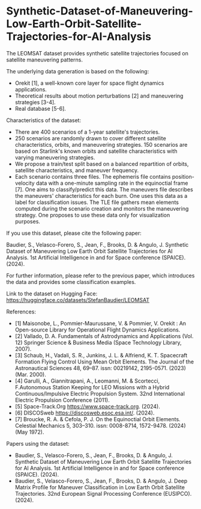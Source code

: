 # Synthetic-Dataset-of-Maneuvering-Low-Earth-Orbit-Satellite-Trajectories-for-AI-Analysis

The LEOMSAT dataset provides synthetic satellite trajectories focused on satellite maneuvering patterns.

The underlying data generation is based on the following:
- Orekit [1], a well-known core layer for space flight dynamics applications.
- Theoretical results about motion perturbations [2] and maneuvering strategies [3-4].
- Real database [5-6]. 

Characteristics of the dataset: 
- There are 400 scenarios of a 1-year satellite's trajectories. 
- 250 scenarios are randomly drawn to cover different satellite characteristics, orbits, and maneuvering strategies. 150 scenarios are based on Starlink's known orbits and satellite characteristics with varying maneuvering strategies.
- We propose a train/test split based on a balanced repartition of orbits, satellite characteristics, and maneuver frequency. 
- Each scenario contains three files. The ephemeris file contains position-velocity data with a one-minute sampling rate in the equinoctial frame [7]. One aims to classify/predict this data. The maneuvers file describes the maneuvers' characteristics for each burn. One uses this data as a label for classification issues. The TLE file gathers mean elements computed during the scenario creation and monitors the maneuvering strategy. One proposes to use these data only for visualization purposes. 

If you use this dataset, please cite the following paper: 

Baudier, S., Velasco-Forero, S., Jean, F., Brooks, D. & Angulo, J. Synthetic Dataset of Maneuvering Low Earth Orbit Satellite Trajectories for AI Analysis. 1st Artificial Intelligence in and for Space conference (SPAICE). (2024).

For further information, please refer to the previous paper, which introduces the data and provides some classification examples.

Link to the dataset on Hugging Face:
https://huggingface.co/datasets/StefanBaudier/LEOMSAT

References:
- [1] Maisonobe, L., Pommier-Maurussane, V. & Pommier, V. Orekit : An Open-source Library for Operational Flight Dynamics Applications.
- [2] Vallado, D. A. Fundamentals of Astrodynamics and Applications (Vol. 12) Springer Science & Business Media (Space Technology Library, 2007).
- [3] Schaub, H., Vadali, S. R., Junkins, J. L. & Alfriend, K. T. Spacecraft Formation Flying Control Using Mean Orbit Elements. The Journal of the Astronautical Sciences 48, 69–87. issn: 00219142, 2195-0571. (2023) (Mar. 2000).
- [4] Garulli, A., Giannitrapani, A., Leomanni, M. & Scortecci, F.Autonomous Station Keeping for LEO Missions with a Hybrid Continuous/Impulsive Electric Propulsion System. 32nd International Electric Propulsion Conference (2011).
- [5] Space-Track.Org https://www.space-track.org. (2024).
- [6] DISCOSweb https://discosweb.esoc.esa.int/. (2024).
- [7] Broucke, R. A. & Cefola, P. J. On the Equinoctial Orbit Elements. Celestial Mechanics 5, 303–310. issn: 0008-8714, 1572-9478. (2024) (May 1972).


Papers using the dataset: 
- Baudier, S., Velasco-Forero, S., Jean, F., Brooks, D. & Angulo, J. Synthetic Dataset of Maneuvering Low Earth Orbit Satellite Trajectories for AI Analysis. 1st Artificial Intelligence in and for Space conference (SPAICE). (2024).
- Baudier, S., Velasco-Forero, S., Jean, F., Brooks, D. & Angulo, J. Deep Matrix Profile for Maneuver Classification in Low Earth Orbit Satellite Trajectories. 32nd European Signal Processing Conference (EUSIPCO). (2024).
